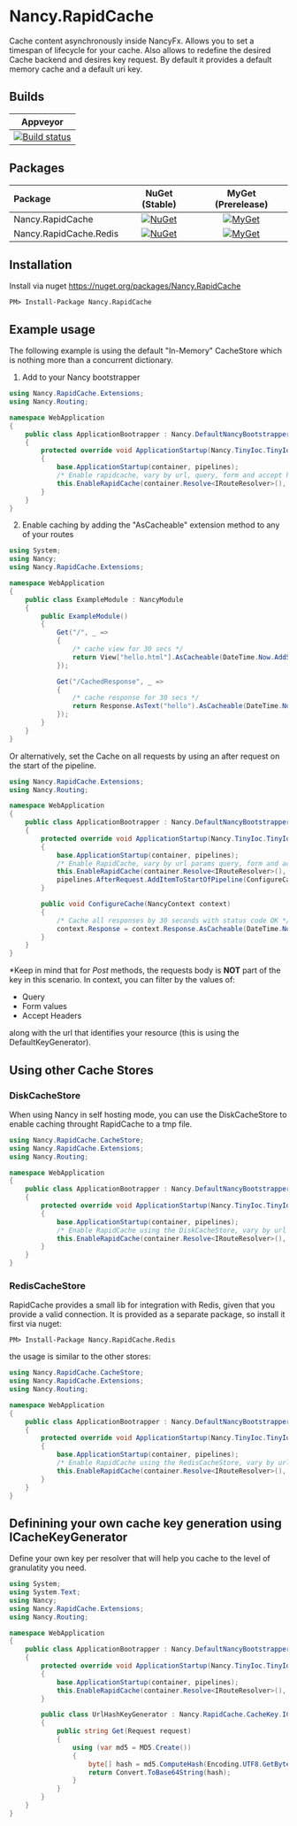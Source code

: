 Nancy.RapidCache
====================

Cache content asynchronously inside NancyFx. Allows you to set a timespan of lifecycle for your cache. Also allows to redefine the desired Cache backend and desires key request. By default it provides a default memory cache and a default uri key.

## Builds

| Appveyor  |
| :---:     |
| [![Build status](https://ci.appveyor.com/api/projects/status/3cfeq9e3lh4edbcg?svg=true)](https://ci.appveyor.com/project/Jaxelr/nancy-rapidcache) |

## Packages

Package | NuGet (Stable) | MyGet (Prerelease)
| :--- | :---: | :---: |
| Nancy.RapidCache | [![NuGet](https://img.shields.io/nuget/v/Nancy.RapidCache.svg)](https://www.nuget.org/packages/Nancy.RapidCache) | [![MyGet](https://img.shields.io/myget/nancy-rapid-cache/v/Nancy.RapidCache.svg)](https://www.myget.org/feed/nancy-rapid-cache/package/nuget/Nancy.RapidCache) |
| Nancy.RapidCache.Redis | [![NuGet](https://img.shields.io/nuget/v/Nancy.RapidCache.Redis.svg)](https://www.nuget.org/packages/Nancy.RapidCache.Redis) | [![MyGet](https://img.shields.io/myget/nancy-rapid-cache/v/Nancy.RapidCache.Redis.svg)](https://www.myget.org/feed/nancy-rapid-cache/package/nuget/Nancy.RapidCache.Redis) |

## Installation

Install via nuget https://nuget.org/packages/Nancy.RapidCache

```
PM> Install-Package Nancy.RapidCache
```

## Example usage 

The following example is using the default "In-Memory" CacheStore which is nothing more than a concurrent dictionary.

1. Add to your Nancy bootstrapper

```c#
using Nancy.RapidCache.Extensions;
using Nancy.Routing;

namespace WebApplication
{
    public class ApplicationBootrapper : Nancy.DefaultNancyBootstrapper
    {
        protected override void ApplicationStartup(Nancy.TinyIoc.TinyIoCContainer container, Nancy.Bootstrapper.IPipelines pipelines)
        {
            base.ApplicationStartup(container, pipelines);
            /* Enable rapidcache, vary by url, query, form and accept header */
            this.EnableRapidCache(container.Resolve<IRouteResolver>(), ApplicationPipelines, new[] { "query", "form", "accept" });
        }
    }
}
```

2. Enable caching by adding the "AsCacheable" extension method to any of your routes

```c#
using System;
using Nancy;
using Nancy.RapidCache.Extensions;

namespace WebApplication
{
    public class ExampleModule : NancyModule
    {
        public ExampleModule()
        {
            Get("/", _ =>
            {
                /* cache view for 30 secs */
                return View["hello.html"].AsCacheable(DateTime.Now.AddSeconds(30));
            });

            Get("/CachedResponse", _ =>
            {
                /* cache response for 30 secs */
                return Response.AsText("hello").AsCacheable(DateTime.Now.AddSeconds(30));
            });
        }
    }
}
```

Or alternatively, set the Cache on all requests by using an after request on the start of the pipeline.

```c#
using Nancy.RapidCache.Extensions;
using Nancy.Routing;

namespace WebApplication
{
    public class ApplicationBootrapper : Nancy.DefaultNancyBootstrapper
    {
        protected override void ApplicationStartup(Nancy.TinyIoc.TinyIoCContainer container, Nancy.Bootstrapper.IPipelines pipelines)
        {
            base.ApplicationStartup(container, pipelines);
            /* Enable RapidCache, vary by url params query, form and accept headers */
            this.EnableRapidCache(container.Resolve<IRouteResolver>(), ApplicationPipelines, new[] { "query", "form", "accept" });
            pipelines.AfterRequest.AddItemToStartOfPipeline(ConfigureCache);
        }

        public void ConfigureCache(NancyContext context)
        {
            /* Cache all responses by 30 seconds with status code OK */
            context.Response = context.Response.AsCacheable(DateTime.Now.AddSeconds(30));
        }
    }
}
```

 *Keep in mind that for *Post* methods, the requests body is __NOT__ part of the key in this scenario. 
 In context, you can filter by the values of: 
 
 * Query
 * Form values
 * Accept Headers

 along with the url that identifies your resource (this is using the DefaultKeyGenerator). 

## Using other Cache Stores

### DiskCacheStore

When using Nancy in self hosting mode, you can use the DiskCacheStore to enable caching throught RapidCache to a tmp file.
```c#
using Nancy.RapidCache.CacheStore;
using Nancy.RapidCache.Extensions;
using Nancy.Routing;

namespace WebApplication
{
    public class ApplicationBootrapper : Nancy.DefaultNancyBootstrapper
    {
        protected override void ApplicationStartup(Nancy.TinyIoc.TinyIoCContainer container, Nancy.Bootstrapper.IPipelines pipelines)
        {
            base.ApplicationStartup(container, pipelines);
            /* Enable RapidCache using the DiskCacheStore, vary by url params id,query,takem, skip and accept header */
            this.EnableRapidCache(container.Resolve<IRouteResolver>(), ApplicationPipelines, new[] { "query", "form", "accept" }, new DiskCacheStore("c:/tmp/cache"));
        }
    }
}
```

### RedisCacheStore

RapidCache provides a small lib for integration with Redis, given that you provide a valid connection. It is provided as a separate package, so install it first via nuget:

```
PM> Install-Package Nancy.RapidCache.Redis
```

the usage is similar to the other stores:

```c#
using Nancy.RapidCache.CacheStore;
using Nancy.RapidCache.Extensions;
using Nancy.Routing;

namespace WebApplication
{
    public class ApplicationBootrapper : Nancy.DefaultNancyBootstrapper
    {
        protected override void ApplicationStartup(Nancy.TinyIoc.TinyIoCContainer container, Nancy.Bootstrapper.IPipelines pipelines)
        {
            base.ApplicationStartup(container, pipelines);
            /* Enable RapidCache using the RedisCacheStore, vary by url params id,query,takem, skip and accept header */
            this.EnableRapidCache(container.Resolve<IRouteResolver>(), ApplicationPipelines, new[] { "query", "form", "accept" }, new RedisCacheStore("localhost"));
        }
    }
}
```

## Definining your own cache key generation using ICacheKeyGenerator

Define your own key per resolver that will help you cache to the level of granulatity you need. 

```c#
using System;
using System.Text;
using Nancy;
using Nancy.RapidCache.Extensions;
using Nancy.Routing;

namespace WebApplication
{
    public class ApplicationBootrapper : Nancy.DefaultNancyBootstrapper
    {
        protected override void ApplicationStartup(Nancy.TinyIoc.TinyIoCContainer container, Nancy.Bootstrapper.IPipelines pipelines)
        {
            base.ApplicationStartup(container, pipelines);
            this.EnableRapidCache(container.Resolve<IRouteResolver>(), ApplicationPipelines, new UrlHashKeyGenerator());
        }

        public class UrlHashKeyGenerator : Nancy.RapidCache.CacheKey.ICacheKeyGenerator
        {
            public string Get(Request request)
            {
                using (var md5 = MD5.Create())
                {
                    byte[] hash = md5.ComputeHash(Encoding.UTF8.GetBytes(request.Url.ToString()));
                    return Convert.ToBase64String(hash);
                }
            }
        }
    }
}
```
